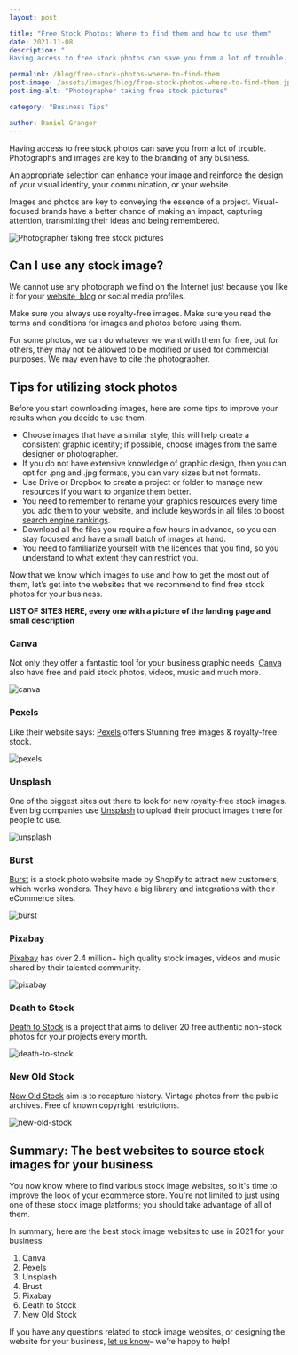 ```yaml
---
layout: post

title: "Free Stock Photos: Where to find them and how to use them"
date: 2021-11-08
description: "
Having access to free stock photos can save you from a lot of trouble. Photographs and images are key to the branding of any business. An appropriate selection can enhance your image and reinforce the design of your visual identity, your communication, or your website."

permalink: /blog/free-stock-photos-where-to-find-them
post-image: /assets/images/blog/free-stock-photos-where-to-find-them.jpg
post-img-alt: "Photographer taking free stock pictures"

category: "Business Tips"

author: Daniel Granger
---
```



Having access to free stock photos can save you from a lot of trouble. Photographs and images are key to the branding of any business.

An appropriate selection can enhance your image and reinforce the design of your visual identity, your communication, or your website.

Images and photos are key to conveying the essence of a project. Visual-focused brands have a better chance of making an impact, capturing attention, transmitting their ideas and being remembered.

![Photographer taking free stock pictures](/assets/images/blog/free-stock-photos-where-to-find-them.jpg)

## Can I use any stock image?

We cannot use any photograph we find on the Internet just because you like it for your [website, blog](https://polax.co.uk/blog/why-you-need-a-website-for-your-business) or social media profiles.

Make sure you always use royalty-free images. Make sure you read the terms and conditions for images and photos before using them.

For some photos, we can do whatever we want with them for free, but for others, they may not be allowed to be modified or used for commercial purposes. We may even have to cite the photographer.

## Tips for utilizing stock photos

Before you start downloading images, here are some tips to improve your results when you decide to use them.

- Choose images that have a similar style, this will help create a consistent graphic identity; if possible, choose images from the same designer or photographer.
- If you do not have extensive knowledge of graphic design, then you can opt for .png and .jpg formats, you can vary sizes but not formats.
- Use Drive or Dropbox to create a project or folder to manage new resources if you want to organize them better.
- You need to remember to rename your graphics resources every time you add them to your website, and include keywords in all files to boost [search engine rankings](https://polax.co.uk/blog/common-seo-mistakes-you-need-to-avoid).
- Download all the files you require a few hours in advance, so you can stay focused and have a small batch of images at hand.
- You need to familiarize yourself with the licences that you find, so you understand to what extent they can restrict you.

Now that we know which images to use and how to get the most out of them, let’s get into the websites that we recommend to find free stock photos for your business.

**LIST OF SITES HERE, every one with a picture of the landing page and small description**

### Canva

Not only they offer a fantastic tool for your business graphic needs, [Canva](https://www.canva.com/photos/free/) also have free and paid stock photos, videos, music and much more.

![canva](/assets/images/blog/canva.png)

### Pexels

Like their website says: [Pexels](https://www.pexels.com/) offers Stunning free images & royalty-free stock.

![pexels](/assets/images/blog/pexels.png)

### Unsplash

One of the biggest sites out there to look for new royalty-free stock images. Even big companies use [Unsplash](https://unsplash.com/) to upload their product images there for people to use.

![unsplash](/assets/images/blog/unsplash.png)

### Burst

[Burst](https://burst.shopify.com/) is a stock photo website made by Shopify to attract new customers, which works wonders. They have a big library and integrations with their eCommerce sites.

![burst](/assets/images/blog/burst.png)

### Pixabay

[Pixabay](https://pixabay.com/) has over 2.4 million+ high quality stock images, videos and music shared by their talented community.

![pixabay](/assets/images/blog/pixabay.png)

### Death to Stock

[Death to Stock](https://deathtothestockphoto.com/join/) is a project that aims to deliver 20 free authentic non-stock photos for your projects every month.

![death-to-stock](/assets/images/blog/death-to-stock.png)

### New Old Stock

[New Old Stock](https://nos.twnsnd.co/) aim is to recapture history. Vintage photos from the public archives. Free of known copyright restrictions.

![new-old-stock](/assets/images/blog/new-old-stock.png)

## Summary: The best websites to source stock images for your business

You now know where to find various stock image websites, so it's time to improve the look of your ecommerce store. You're not limited to just using one of these stock image platforms; you should take advantage of all of them.

In summary, here are the best stock image websites to use in 2021 for your business:

1. Canva
2. Pexels
3. Unsplash
4. Brust
5. Pixabay
6. Death to Stock
7. New Old Stock

If you have any questions related to stock image websites, or designing the website for your business, [let us know](https://polax.co.uk/contact)– we’re happy to help!